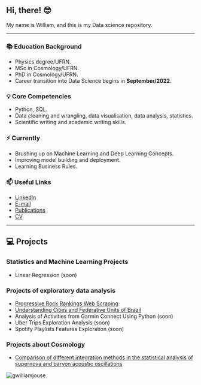 ## Hi, there! 😎

My name is William, and this is my Data science repository.

-----

### 📚 Education Background
- Physics degree/UFRN.
- MSc in Cosmology/UFRN.
- PhD in Cosmology/UFRN.
- Career transition into Data Science begins in **September/2022**.

### 💡 Core Competencies
- Python, SQL.
- Data cleaning and wrangling, data visualisation, data analysis, statistics.
- Scientific writing and academic writing skills.

### ⚡️ Currently
- Brushing up on Machine Learning and Deep Learning Concepts.
- Improving model building and deployment.
- Learning Business Rules.

### 📫 Useful Links
- [LinkedIn](https://www.linkedin.com/in/williamjouse/)
- [E-mail](mailto:williamjouse@gmail.com)
- [Publications](https://inspirehep.net/literature?sort=mostrecent&size=25&page=1&q=f%20a%20w%20j%20c%20da%20silva)
- [CV](https://github.com/williamjouse/williamjouse/blob/main/Resume_git_William_Jouse.pdf)
-----

## 💻 Projects

### Statistics and Machine Learning Projects

- Linear Regression (soon)

### Projects of exploratory data analysis

- [Progressive Rock Rankings Web Scraping](https://github.com/williamjouse/Prog_archives_scraping)
- [Understanding Cities and Federative Units of Brazil](https://github.com/williamjouse/Cities_Brazil)
- Analysis of Activities from Garmin Connect Using Python (soon)
- Uber Trips Exploration Analysis (soon)
- Spotify Playlists Features Exploration (soon)

### Projects about Cosmology

- [Comparison of different integration methods in the statistical analysis of supernova and baryon acoustic oscillations](https://github.com/williamjouse/LCDM)


<p align="left"> <img src="https://komarev.com/ghpvc/?username=williamjouse&color=blue" alt="gwilliamjouse"/> </p>
